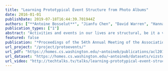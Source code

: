 ```yaml
---
title: "Learning Prototypical Event Structure from Photo Albums"
date: 2016-01-01
publishDate: 2019-07-18T16:44:39.701944Z
authors: ["**Antoine Bosselut**", "Jianfu Chen", "David Warren", "Hannaneh Hajishirzi", "Yejin Choi"]
publication_types: ["1"]
abstract: "Activities and events in our lives are structural, be it a vacation, a camping trip, or a wedding. While individual details vary, there are characteristic patterns that are specific to each of these scenarios. For example, a wedding typically consists of a sequence of events such as walking down the aisle, exchanging vows, and dancing. In this paper, we present a data-driven approach to learning event knowledge from a large collection of photo albums. We formulate the task as constrained optimization to induce the prototypical temporal structure of an event, integrating both visual and textual cues. Comprehensive evaluation demonstrates that it is possible to learn multimodal knowledge of event structure from noisy web content."
featured: false
publication: "*Proceedings of the 54th Annual Meeting of the Association for Computational Linguistics (ACL)*"
url_project: "/project/protoevents/"
url_pdf: "https://homes.cs.washington.edu/~antoineb/publications/acl2016_protoevents.pdf"
url_dataset: "https://homes.cs.washington.edu/~antoineb/datasets/vizstory.tar.gz"
url_video: "http://techtalks.tv/talks/learning-prototypical-event-structure-from-photo-albums/63210/"
---
```


